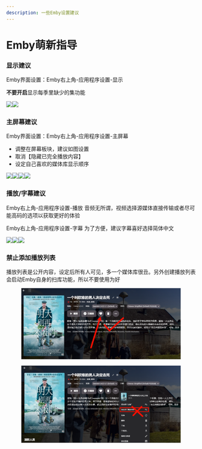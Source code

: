 ```yaml
---
description: 一些Emby设置建议
---
```


# Emby萌新指导

### 显示建议 <a href="#xian-shi-jian-yi" id="xian-shi-jian-yi"></a>

Emby界面设置：Emby右上角-应用程序设置-显示

**不要开启**显示每季里缺少的集功能

![](../.gitbook/assets/PixPin\_2024-08-02\_11-30-07.png)![](https://pilipili.gitbook.io/\~gitbook/image?url=https%3A%2F%2F3038629546-files.gitbook.io%2F%7E%2Ffiles%2Fv0%2Fb%2Fgitbook-x-prod.appspot.com%2Fo%2Fspaces%252FxVOBUnnAiLVHgYtwgz9X%252Fuploads%252FlVtgIxUDqiR3eUX6SVLK%252Fimage.png%3Falt%3Dmedia%26token%3D3a94ca7d-0dbb-427b-8a71-36bbc6d0fe61\&width=768\&dpr=4\&quality=100\&sign=5b410d73\&sv=1)

### 主屏幕建议 <a href="#zhu-ping-mu-jian-yi" id="zhu-ping-mu-jian-yi"></a>

Emby界面设置：Emby右上角-应用程序设置-主屏幕

* 调整在屏幕板块，建议如图设置
* 取消【隐藏已完全播放内容】
* 设定自己喜欢的媒体库显示顺序

![](../.gitbook/assets/PixPin\_2024-08-02\_11-30-07.png)![](../.gitbook/assets/PixPin\_2024-08-02\_12-47-18.png)![](https://pilipili.gitbook.io/\~gitbook/image?url=https%3A%2F%2F3038629546-files.gitbook.io%2F%7E%2Ffiles%2Fv0%2Fb%2Fgitbook-x-prod.appspot.com%2Fo%2Fspaces%252FxVOBUnnAiLVHgYtwgz9X%252Fuploads%252FsIcXQ6t7PPS3JH2ImuzB%252Fimage.png%3Falt%3Dmedia%26token%3D50852ad5-216c-45c3-92cd-f72d345a01b8\&width=768\&dpr=4\&quality=100\&sign=68c12931\&sv=1)![](../.gitbook/assets/PixPin\_2024-08-02\_12-48-14.png)

### 播放/字幕建议 <a href="#bo-fang-zi-mu-jian-yi" id="bo-fang-zi-mu-jian-yi"></a>

Emby右上角-应用程序设置-播放 音频无所谓，视频选择源媒体直接传输或者尽可能高码的选项以获取更好的体验

Emby右上角-应用程序设置-字幕 为了方便，建议字幕喜好选择简体中文

![](https://pilipili.gitbook.io/\~gitbook/image?url=https%3A%2F%2F3038629546-files.gitbook.io%2F%7E%2Ffiles%2Fv0%2Fb%2Fgitbook-x-prod.appspot.com%2Fo%2Fspaces%252FxVOBUnnAiLVHgYtwgz9X%252Fuploads%252Fcis3BvuDX81bXa8rHvxw%252Fimage.png%3Falt%3Dmedia%26token%3Dda5ef487-a17c-4458-9c5c-02e87bc71bfc\&width=768\&dpr=4\&quality=100\&sign=720c46a6\&sv=1)![](https://pilipili.gitbook.io/\~gitbook/image?url=https%3A%2F%2F3038629546-files.gitbook.io%2F%7E%2Ffiles%2Fv0%2Fb%2Fgitbook-x-prod.appspot.com%2Fo%2Fspaces%252FxVOBUnnAiLVHgYtwgz9X%252Fuploads%252Fp7fSJpQrxDSVncponSGw%252Fimage.png%3Falt%3Dmedia%26token%3Da7e6a211-b044-4d30-8b5f-99fadbc22fe3\&width=768\&dpr=4\&quality=100\&sign=d5bcac70\&sv=1)![](https://pilipili.gitbook.io/\~gitbook/image?url=https%3A%2F%2F3038629546-files.gitbook.io%2F%7E%2Ffiles%2Fv0%2Fb%2Fgitbook-x-prod.appspot.com%2Fo%2Fspaces%252FxVOBUnnAiLVHgYtwgz9X%252Fuploads%252F9Wk0gMHyNQyC4jUGdtNR%252Fimage.png%3Falt%3Dmedia%26token%3D7b678e90-4014-4635-bfec-b6d2a47c858e\&width=768\&dpr=4\&quality=100\&sign=d2f67822\&sv=1)

### 禁止添加播放列表 <a href="#jin-zhi-tian-jia-bo-fang-lie-biao" id="jin-zhi-tian-jia-bo-fang-lie-biao"></a>

播放列表是公开内容，设定后所有人可见，多一个媒体库很丑。另外创建播放列表会启动Emby自身的扫库功能，所以不要使用为好

<figure><img src="../.gitbook/assets/PixPin_2024-08-02_12-52-39.png" alt=""><figcaption></figcaption></figure>

<figure><img src="../.gitbook/assets/PixPin_2024-08-02_12-51-47.png" alt=""><figcaption></figcaption></figure>
